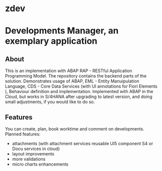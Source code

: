 # zdev
# Developments Manager, an exemplary application
## About
This is an implementation with ABAP RAP - RESTful Application Programming Model. The repository contains the backend parts of the solution. Demonstrates usage of ABAP, EML - Entity Manuipulation Language, CDS - Core Data Services (with UI annotations for Fiori Elements ), Behaviour definition and implementation. Implemented with ABAP in the Cloud, but works in S/4HANA after upgrading to latest version, and doing small adjustments, if you would like to do so. 
## Features
You can create, plan, book worktime and comment on developments.
Planned features: 
- attachments (with attachment services reusable UI5 component S4 or Docu services in cloud)
- layout improvements
- more validations
- micro charts enhancements
